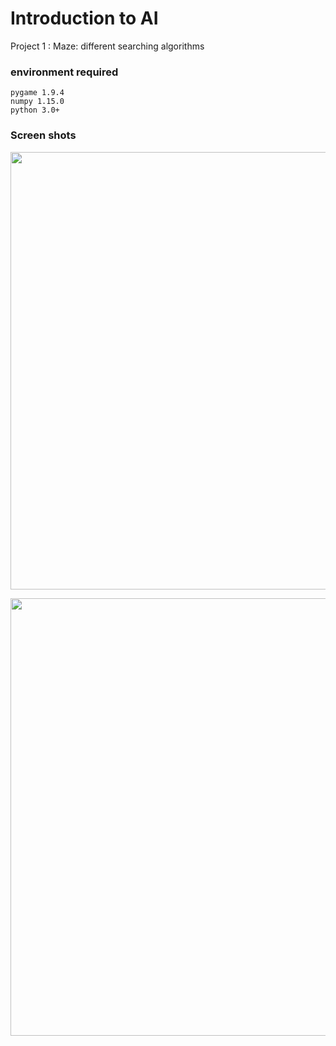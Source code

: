 # Introduction to AI

Project 1 : Maze: different searching algorithms
### environment required

    pygame 1.9.4
    numpy 1.15.0
    python 3.0+
### Screen shots 
<p align="center">
    <img src="project1/images/screenshot/victory.png"
width="700">
</p>

<p align="center">
    <img src="project1/images/screenshot/Maze.png"
width="700">
</p>


